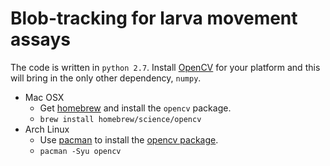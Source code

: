 # Blob-tracking for larva movement assays

The code is written in `python 2.7`.  Install [OpenCV](http://opencv.org/) for your platform and this will bring in the only other dependency, `numpy`.

* Mac OSX
  * Get [homebrew](http://brew.sh/) and install the `opencv` package.
  * `brew install homebrew/science/opencv`
* Arch Linux
  * Use [pacman](https://wiki.archlinux.org/index.php/Pacman) to install the [opencv package](https://www.archlinux.org/packages/extra/x86_64/opencv/).
  * `pacman -Syu opencv`
